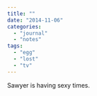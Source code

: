 ```yaml
---
title: ""
date: "2014-11-06"
categories: 
  - "journal"
  - "notes"
tags: 
  - "egg"
  - "lost"
  - "tv"
---
```


Sawyer is having sexy times.
